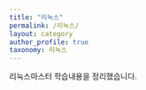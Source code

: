 ```yaml
---
title: "리눅스"
permalink: /리눅스/
layout: category
author_profile: true
taxonomy: 리눅스
---
```


리눅스마스터 학습내용을 정리했습니다.
